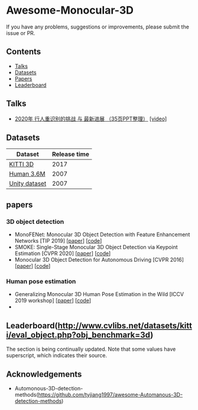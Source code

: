 # Awesome-Monocular-3D

If you have any problems, suggestions or improvements, please submit the issue or PR.


## Contents
* [Talks](#talks)
* [Datasets](#datasets)
* [Papers](#papers)
* [Leaderboard](#leaderboard)

## Talks
* [2020年 行人重识别的挑战 与 最新进展 （35页PPT整理）](https://zhuanlan.zhihu.com/p/163255539) [[video]](https://www.bilibili.com/video/BV11K4y1f7eQ)


## Datasets

| Dataset                   | Release time     |
|---------------------------|------------------|
| [KITTI 3D](http://www.cvlibs.net/datasets/kitti/eval_object.php?obj_benchmark=3d) | 2017 |
| [Human 3.6M](https://vision.soe.ucsc.edu/node/178) | 2007 |
| [Unity dataset](http://homepages.dcc.ufmg.br/~william/datasets.html)| 2007 |


## papers
### 3D object detection
- MonoFENet: Monocular 3D Object Detection with Feature Enhancement Networks [TIP 2019] [[paper]()] [[code]()]
- SMOKE: Single-Stage Monocular 3D Object Detection via Keypoint Estimation [CVPR 2020] [[paper](https://openaccess.thecvf.com/content_CVPRW_2020/papers/w60/Liu_SMOKE_Single-Stage_Monocular_3D_Object_Detection_via_Keypoint_Estimation_CVPRW_2020_paper.pdf)] [[code](https://github.com/lzccccc/SMOKE)]
- Monocular 3D Object Detection for Autonomous Driving [CVPR 2016] [[paper]()] [[code]()]

### Human pose estimation
- Generalizing Monocular 3D Human Pose Estimation in the Wild [ICCV 2019 workshop] [[paper](https://openaccess.thecvf.com/content_ICCVW_2019/papers/GMDL/Wang_Generalizing_Monocular_3D_Human_Pose_Estimation_in_the_Wild_ICCVW_2019_paper.pdf)] [[code](https://github.com/llcshappy/Monocular-3D-Human-Pose)]
- 
## Leaderboard(http://www.cvlibs.net/datasets/kitti/eval_object.php?obj_benchmark=3d)
The section is being continually updated. Note that some values have superscript, which indicates their source.

## Acknowledgements
- Automonous-3D-detection-methods(https://github.com/tyjiang1997/awesome-Automanous-3D-detection-methods)